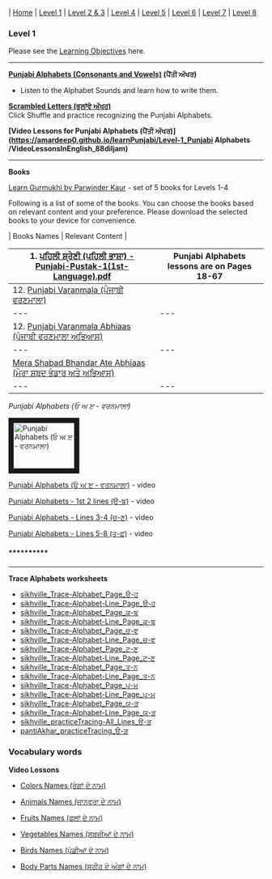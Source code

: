 | [Home](https://amardeep0.github.io/learnPunjabi/) | [Level 1](https://amardeep0.github.io/learnPunjabi/Level-1_Punjabi%20Alphabets/) | [Level 2 & 3](https://amardeep0.github.io/learnPunjabi/Level_2-3_Matra/) | [Level 4](https://amardeep0.github.io/learnPunjabi/Level-4_Intermediate/) | [Level 5](https://amardeep0.github.io/learnPunjabi/Level-5_intermediate/) | [Level 6](https://amardeep0.github.io/learnPunjabi/Level-6_Advanced/) | [Level 7](https://amardeep0.github.io/learnPunjabi/Level-7_Advanced/) | [Level 8](https://amardeep0.github.io/learnPunjabi/Level-8_WorldLanguageCompetencyTesting/)
 
### Level 1 

Please see the [Learning Objectives](https://amardeep0.github.io/learnPunjabi/Level-1_Punjabi%20Alphabets/Level_1_Goals) here.

---

**[Punjabi Alphabets (Consonants and Vowels)](http://www.discoversikhism.com/punjabi/punjabi_gurmukhi_alphabet.html) (ਪੈਂਤੀ ਅੱਖਰ)**
  - Listen to the Alphabet Sounds and learn how to write them.
  
**[Scrambled Letters (ਭੁਲਾਂਵੇ ਅੱਖਰ)](http://www.discoversikhism.com/punjabi/gurmukhi_letter_shuffle.html)**  
Click Shuffle and practice recognizing the Punjabi Alphabets.

**[Video Lessons for Punjabi Alphabets (ਪੈਂਤੀ ਅੱਖਰ)](https://amardeep0.github.io/learnPunjabi/Level-1_Punjabi Alphabets
/VideoLessonsInEnglish_88diljam)**



---

**Books**

[Learn Gurmukhi by Parwinder Kaur](http://learngurmukhi.com/) - set of 5 books for Levels 1-4
   
Following is a list of some of the books. You can choose the books based on relevant content and your preference. Please download the selected books to your device for convenience.

| Books Names | Relevant Content |

| 1. [ਪਹਿਲੀ ਸ਼੍ਰੇਣੀ (ਪਹਿਲੀ ਭਾਸ਼ਾ) - Punjabi-Pustak-1(1st-Language).pdf](http://files-cdn.pseb.ac.in/pseb_files/Punjabi-Pustak-1(1st-Language).pdf)| Punjabi Alphabets lessons are on Pages 18-67 |
| --- | --- |
| 12. [Punjabi Varanmala (ਪੰਜਾਬੀ ਵਰਣਮਾਲਾ)](http://shop.sikhville.org/index.php?route=product/category&path=67) |  | 
| --- | --- |
| 12. [Punjabi Varanmala Abhiaas (ਪੰਜਾਬੀ ਵਰਣਮਾਲਾ ਅਭਿਆਸ)](http://shop.sikhville.org/index.php?route=product/category&path=67) |  | 
| --- | --- |
| [Mera Shabad Bhandar Ate Abhiaas (ਮੇਰਾ ਸ਼ਬਦ ਭੰਡਾਰ ਅਤੇ ਅਭਿਆਸ)](http://shop.sikhville.org/index.php?route=product/category&path=67) |  | 
| --- | --- |

  
 *Punjabi Alphabets (ਓ ਅ ੲ - ਵਰਨਮਾਲਾ)*
 
<a href="http://www.youtube.com/watch?feature=player_embedded&v=TnxhNCHOq4c
" target="_blank"><img src="http://img.youtube.com/vi/TnxhNCHOq4c/0.jpg" 
alt="Punjabi Alphabets (ਓ ਅ ੲ - ਵਰਨਮਾਲਾ)" width="120" height="90" border="10" /></a>

[Punjabi Alphabets (ਓ ਅ ੲ - ਵਰਨਮਾਲਾ)](https://www.youtube.com/watch?v=TnxhNCHOq4c&list=PLpejGvuZNTbT-14dtU_kjePyQRprpWGwp&index=12) - video

[Punjabi Alphabets - 1st 2 lines (ੳ-ਙ)](https://www.youtube.com/watch?v=TnxhNCHOq4c&list=PLpejGvuZNTbT-14dtU_kjePyQRprpWGwp&index=12) - video

[Punjabi Alphabets - Lines 3-4 (ਚ-ਣ)](https://www.youtube.com/watch?v=O61yjW43dHA&list=PLpejGvuZNTbT-14dtU_kjePyQRprpWGwp&index=29) - video

[Punjabi Alphabets - Lines 5-8 (ਤ-ਫ਼)](https://www.youtube.com/watch?v=BSmSoAhpPWU&list=PLpejGvuZNTbT-14dtU_kjePyQRprpWGwp&index=30) - video

#### **********



___
**Trace Alphabets worksheets**

- [sikhville_Trace-Alphabet_Page_ੳ-ਹ](http://sikhville.org/pdf/Drawing-and-Tracing/35-khushkhat/1.pdf)
- [sikhville_Trace-Alphabet-Line_Page_ੳ-ਹ](http://sikhville.org/pdf/Drawing-and-Tracing/Trace-alphabets/page-1/Trace-alphabets_page1.pdf)
- [sikhville_Trace-Alphabet_Page_ਕ-ਙ](http://sikhville.org/pdf/Drawing-and-Tracing/35-khushkhat/2.pdf)
- [sikhville_Trace-Alphabet-Line_Page_ਕ-ਙ](http://sikhville.org/pdf/Drawing-and-Tracing/Trace-alphabets/page-2/Trace-alphabets_page2.pdf)
- [sikhville_Trace-Alphabet_Page_ਚ-ਞ](http://sikhville.org/pdf/Drawing-and-Tracing/35-khushkhat/3.pdf)
- [sikhville_Trace-Alphabet-Line_Page_ਚ-ਞ](http://sikhville.org/pdf/Drawing-and-Tracing/Trace-alphabets/page-3/Trace-alphabets_page3.pdf)
- [sikhville_Trace-Alphabet_Page_ਟ-ਣ](http://sikhville.org/pdf/Drawing-and-Tracing/35-khushkhat/4.pdf)
- [sikhville_Trace-Alphabet-Line_Page_ਟ-ਣ](http://sikhville.org/pdf/Drawing-and-Tracing/Trace-alphabets/page-4/Trace-alphabets_page4.pdf)
- [sikhville_Trace-Alphabet_Page_ਤ-ਨ](http://sikhville.org/pdf/Drawing-and-Tracing/35-khushkhat/5.pdf)
- [sikhville_Trace-Alphabet-Line_Page_ਤ-ਨ](http://sikhville.org/pdf/Drawing-and-Tracing/Trace-alphabets/page-5/Trace-alphabets_page5.pdf)
- [sikhville_Trace-Alphabet_Page_ਪ-ਮ](http://sikhville.org/pdf/Drawing-and-Tracing/35-khushkhat/6.pdf)
- [sikhville_Trace-Alphabet-Line_Page_ਪ-ਮ](http://sikhville.org/pdf/Drawing-and-Tracing/Trace-alphabets/page-6/Trace-alphabets_page6.pdf)
- [sikhville_Trace-Alphabet_Page_ਯ-ੜ](http://sikhville.org/pdf/Drawing-and-Tracing/35-khushkhat/7.pdf)
- [sikhville_Trace-Alphabet-Line_Page_ਯ-ੜ](http://sikhville.org/pdf/Drawing-and-Tracing/Trace-alphabets/page-7/Trace-alphabets_page7.pdf)
- [sikhville_practiceTracing-All_Lines_ੳ-ੜ](http://sikhville.org/pdf/Drawing-and-Tracing/Varanmala-Ahiyaas/Varanmala-Ahiyaas.pdf)
- [pantiAkhar_practiceTracing_ੳ-ੜ](http://pantiakhar.com/images/worksheets/tracing.pdf)


### Vocabulary words

**Video Lessons**

- [Colors Names (ਰੰਗਾਂ ਦੇ ਨਾਮ)](https://www.youtube.com/watch?v=45L9V6DgRCI&list=PLpejGvuZNTbT-14dtU_kjePyQRprpWGwp&index=22)

- [Animals Names (ਜਾਨਵਰਾ ਦੇ ਨਾਮ)](https://www.youtube.com/watch?v=WuBDW9RxLik)

- [Fruits Names (ਫਲਾਂ ਦੇ ਨਾਮ)](https://www.youtube.com/watch?v=QcU8JRBW_9s&list=PLpejGvuZNTbT-14dtU_kjePyQRprpWGwp&index=21&t=0s)

- [Vegetables Names (ਸਬਜ਼ੀਆਂ ਦੇ ਨਾਮ)](https://www.youtube.com/watch?v=zqnd_NsJ0oY&list=PLpejGvuZNTbT-14dtU_kjePyQRprpWGwp&index=21)

- [Birds Names (ਪੰਛੀਆਂ ਦੇ ਨਾਮ)](https://www.youtube.com/watch?v=poKPUJCjuNk)

- [Body Parts Names (ਸਰੀਰ ਦੇ ਅੰਗਾਂ ਦੇ ਨਾਮ)](https://www.youtube.com/watch?v=7uDoCks7NLk&list=PLpejGvuZNTbT-14dtU_kjePyQRprpWGwp&index=26&t=0s)





  
